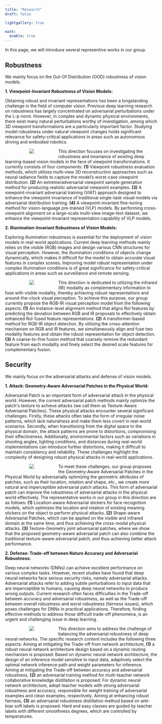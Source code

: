 ```yaml
---
title: "Research"
draft: false

lightgallery: true

math:
  enable: true
---
```


In this page, we will introduce several representive works in our group.

## Robustness

We mainly focus on the Out-Of Distribution (OOD) robustness of vision models. 

<b>1. Viewpoint-Invariant Robustness of Vision Models:</b> 

Obtaining robust and invariant representations has been a longstanding challenge in the field of computer vision. Previous deep learning research on robustness has largely concentrated on adversarial perturbations under the L-p norm. However, in complex and dynamic physical environments, there exist many natural perturbations worthy of investigation, among which 3D viewpoint transformations are a particularly important factor. Studying model robustness under natural viewpoint changes holds significant relevance for safety-critical applications in areas such as autonomous driving and embodied robotics.

<div class="framework">
<img src="/research/framework_2.jpg">
</div>

This direction focuses on investigating the robustness and invariance of existing deep learning-based vision models in the face of viewpoint transformations. It currently consists of four components: <b>(1)</b>  Viewpoint robustness evaluation methods, which utilizes multi-view 3D reconstruction approaches such as neural radiance fields to capture the model’s worst-case viewpoint distribution. <b>(2)</b> An extreme/adversarial viewpoint sample generation method for producing realistic adversarial viewpoint examples. <b>(3)</b> A viewpoint-invariant adversarial training (VIAT) approach designed to enhance the viewpoint invariance of traditional single-task visual models via adversarial distribution training. <b>(4)</b> A viewpoint-invariant fine-tuning method for vision-language pre-trained (VLP) models. By performing cross-viewpoint alignment on a large-scale multi-view image-text dataset, we enhance the viewpoint-invariant representation capability of VLP models.

<b>2. Illumination-Invariant Robustness of Vision Models:</b>

Exploring illumination robustness is essential for the deployment of vision models in real-world applications. Current deep learning methods mainly relies on the visible (RGB) images and design various CNN structures for visual perception. However, the illumination conditions of objects change dynamically, which makes it difficult for the model to obtain accurate visual features in complex scenes. Improving model robust representation under complex illumination conditions is of great significance for safety-critical applications in areas such as surveillance and remote sensing.


<div class="framework">
<img src="/research/framework_4.jpg">
</div>


This direction is dedicated to utilizing the infrared (IR) modality as complementary information to fuse with visible modality, thereby achieving robust representations and around-the-clock visual perception. To achieve this purpose, our group currently propose the RGB-IR visual perception model from the following aspects:
<b>(1)</b> An instance-level alignment method that aligns RoI features by predicting the deviation between RGB and IR proposals to effectively obtain enhanced RoI-fused feature representations. <b>(2)</b> A transformer-based method for RGB-IR object detection. By utilizing the cross-attention mechanism on RGB and IR features, we simultaneously align and fuse two modality features and obtain the robust representation for object detection. <b>(3)</b> A coarse-to-fine fusion method that coarsely remove the redundant feature from each modality and finely select the desired scale features for complementary fusion.

## Security

We mainly focus on the adversarial attacks and defense of vision models. 

<b>1. Attack: Geometry-Aware Adversarial Patches in the Physical World:</b>

Adversarial Patch is an important form of adversarial attack in the physical world. However, the current adversarial patch methods mainly optimize the patch's texture to achieve attacks (we call them as Texture-Aware Adversarial Patches). These physical attacks encounter several significant challenges. Firstly, these attacks often take the form of irregular noise patterns, which lack naturalness and make them less covert in real-world scenarios. Secondly, when transitioning from the digital space to the physical domain, the attack patterns are prone to distortions, compromising their effectiveness. Additionally, environmental factors such as variations in shooting angles, lighting conditions, and distances during real-world implementations can introduce further distortions, making it difficult to maintain consistency and reliability. These challenges highlight the complexity of designing robust physical attacks in real-world applications.

<div class="framework">
<img src="/research/framework_3.jpg">
</div>

To meet these challenges, our group proposes the Geometry-Aware Adversarial Patches in the Physical World by adversarially optimizing the geometric attributes of patches, such as their location, rotation and shape, etc., we create more natural and imperceptible adversarial patch attacks. This form of adversarial patch can improve the robustness of adversarial attacks in the physical world effectively. The representative works in our group in this direction are as follows: <b>(1)</b> Location-aware Adversarial stickers for face recognition models, which optimizes the location and rotation of existing meaning stickers on the object to perform physical attacks. <b>(2)</b> Shape-aware Adversarial Patches, which can be applied on the visible and infrared domain at the same time, and thus achieving the cross-modal physical attacks. <b>(3)</b> Texture-Geometry joint adversarial patches, where we show that the proposed geometry-aware adversarial patch can also combine the traditional texture-aware adversarial patch, and thus achieving better attack performance.  

<b>2. Defense: Trade-off between Nature Accuracy and Adversarial Robustness:</b>

Deep neural networks (DNNs) can achieve excellent performance on various complex tasks. However, recent studies have found that deep neural networks face serious security risks, namely adversarial attacks. Adversarial attacks refer to adding subtle perturbations to input data that are imperceptible to humans, causing deep neural networks to produce wrong outputs. Current research often faces difficulties in the Trade-off between accuracy and adversarial robustness, as well as the Trade-off between overall robustness and worst robustness (fairness issues), which poses challenges for DNNs in practical applications. Therefore, finding effective methods to address those difficult trade-off phenomena, is an urgent and challenging issue in deep learning.

<div class="framework">
<img src="/research/framework_1.jpg">
</div>


This direction aims to address the challenge of balancing the adversarial robustness of deep neural networks. The specific research content includes the following three aspects: Aiming at mitigating the Trade-off from network architecture, <b>(1)</b> a robust neural network architecture design based on a dynamic routing mechanism is proposed: Based on dynamic neural network architecture, the design of an inference model sensitive to input data, adaptively select the optimal network inference path and weight parameters for inference. Aiming at mitigating the Trade-off between accuracy and adversarial robustness, <b>(2)</b> an adversarial training method for multi-teacher network collaborative knowledge distillation is proposed: For dynamic neural network architecture, adopt teacher models with strong adversarial robustness and accuracy, responsible for weight training of adversarial examples and clean examples, respectively. Aiming at enhancing robust fairness, <b>(3)</b> an adversarial robustness distillation method based on anti-bias soft labels is proposed: Hard and easy classes are guided by teacher labels with different smoothness degrees, which are controlled by temperatures.




<style>
    .framework {
        width: auto;
        height: auto;
        display: flex;
        /* border-radius: 50%; */
        align-items: center;
        justify-content: center;
        overflow: hidden;
        float: left;
        margin-left: 80px;
        margin-right: 80px;
        margin-bottom: 10px;
    }
</style>
